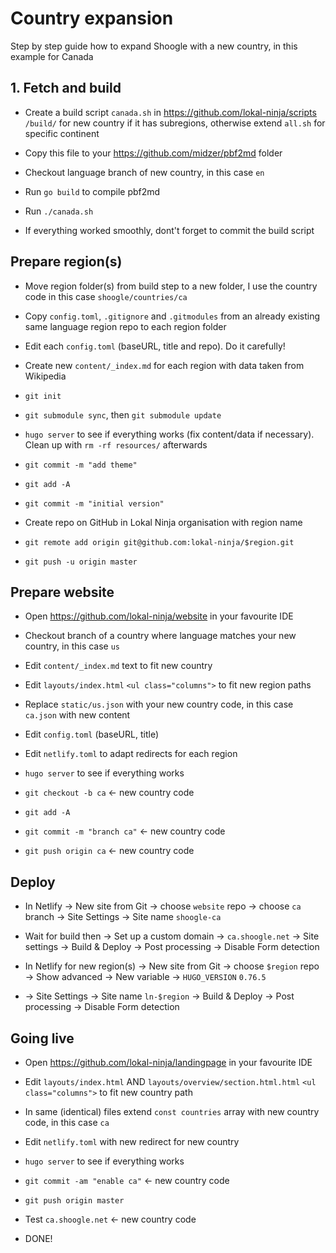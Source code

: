 # Country expansion

Step by step guide how to expand Shoogle with a new country, in this example for Canada

## 1. Fetch and build

* Create a build script `canada.sh` in https://github.com/lokal-ninja/scripts `/build/` for new country if it has subregions, otherwise extend `all.sh` for specific continent

* Copy this file to your https://github.com/midzer/pbf2md folder

* Checkout language branch of new country, in this case `en`

* Run `go build` to compile pbf2md

* Run `./canada.sh`

* If everything worked smoothly, dont't forget to commit the build script

## Prepare region(s)

* Move region folder(s) from build step to a new folder, I use the country code in this case `shoogle/countries/ca`

* Copy `config.toml`, `.gitignore` and `.gitmodules` from an already existing same language region repo to each region folder

* Edit each `config.toml` (baseURL, title and repo). Do it carefully!

* Create new `content/_index.md` for each region with data taken from Wikipedia

* `git init`

* `git submodule sync`, then `git submodule update`

* `hugo server` to see if everything works (fix content/data if necessary). Clean up with `rm -rf resources/` afterwards

* `git commit -m "add theme"`

* `git add -A`

* `git commit -m "initial version"`

* Create repo on GitHub in Lokal Ninja organisation with region name

* `git remote add origin git@github.com:lokal-ninja/$region.git`

* `git push -u origin master`

## Prepare website

* Open https://github.com/lokal-ninja/website in your favourite IDE

* Checkout branch of a country where language matches your new country, in this case `us`

* Edit `content/_index.md` text to fit new country

* Edit `layouts/index.html` `<ul class="columns">` to fit new region paths

* Replace `static/us.json` with your new country code, in this case `ca.json` with new content

* Edit `config.toml` (baseURL, title)

* Edit `netlify.toml` to adapt redirects for each region

* `hugo server` to see if everything works

* `git checkout -b ca` <- new country code

* `git add -A`

* `git commit -m "branch ca"` <- new country code

* `git push origin ca` <- new country code

## Deploy

* In Netlify -> New site from Git -> choose `website` repo -> choose `ca` branch -> Site Settings -> Site name `shoogle-ca`

* Wait for build then -> Set up a custom domain -> `ca.shoogle.net` -> Site settings -> Build & Deploy -> Post processing -> Disable Form detection

* In Netlify for new region(s) -> New site from Git -> choose `$region` repo -> Show advanced -> New variable -> `HUGO_VERSION` `0.76.5`

* -> Site Settings -> Site name `ln-$region` -> Build & Deploy -> Post processing -> Disable Form detection

## Going live

* Open https://github.com/lokal-ninja/landingpage in your favourite IDE

* Edit `layouts/index.html` AND `layouts/overview/section.html.html` `<ul class="columns">` to fit new country path

* In same (identical) files extend `const countries` array with new country code, in this case `ca`

* Edit `netlify.toml` with new redirect for new country

* `hugo server` to see if everything works

* `git commit -am "enable ca"` <- new country code

* `git push origin master`

* Test `ca.shoogle.net` <- new country code

* DONE!

